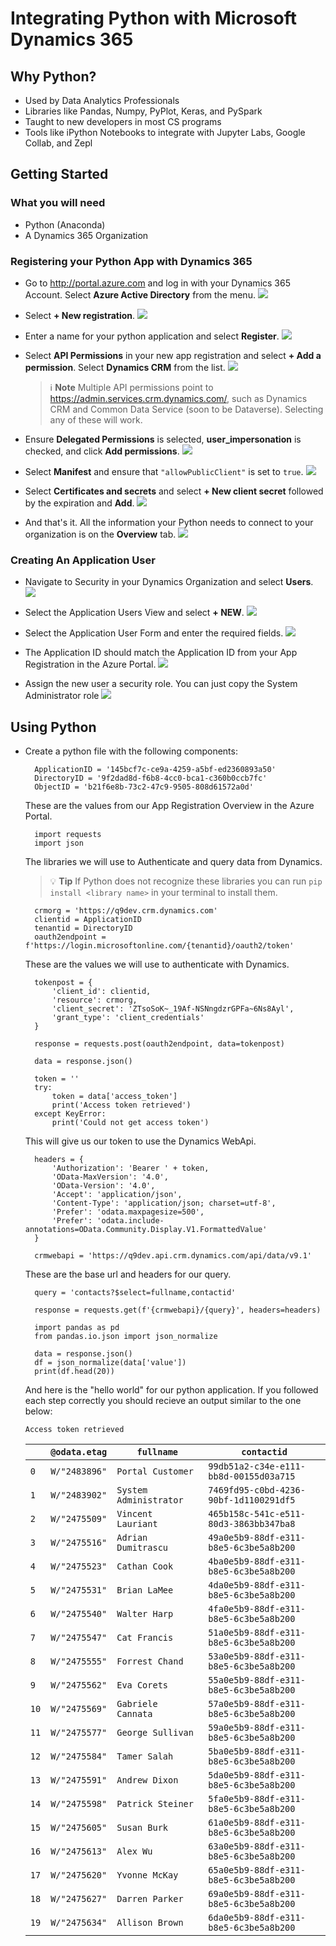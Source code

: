 # Integrating Python with Microsoft Dynamics 365

## Why Python?

- Used by Data Analytics Professionals
- Libraries like Pandas, Numpy, PyPlot, Keras, and PySpark
- Taught to new developers in most CS programs
- Tools like iPython Notebooks to integrate with Jupyter Labs, Google Collab, and Zepl

## Getting Started

### What you will need

- Python (Anaconda)
- A Dynamics 365 Organization

### Registering your Python App with Dynamics 365

- Go to http://portal.azure.com and log in with your Dynamics 365 Account. Select **Azure Active Directory** from the menu.
  ![](Resources/AppRegistration1.jpg)

- Select **+ New registration**.
  ![](Resources/AppRegistration2.jpg)

- Enter a name for your python application and select **Register**.
  ![](Resources/AppRegistration3.jpg)

- Select **API Permissions** in your new app registration and select **+ Add a permission**. Select **Dynamics CRM** from the list.
  ![](Resources/AppRegistration4.jpg)

  > :information_source: **Note** Multiple API permissions point to https://admin.services.crm.dynamics.com/, such as Dynamics CRM and Common Data Service (soon to be Dataverse). Selecting any of these will work.

- Ensure **Delegated Permissions** is selected, **user_impersonation** is checked, and click **Add permissions**.
  ![](Resources/AppRegistration5.jpg)

- Select **Manifest** and ensure that `"allowPublicClient"` is set to `true`.
  ![](Resources/AppRegistration6.jpg)

- Select **Certificates and secrets** and select **+ New client secret** followed by the expiration and **Add**.
  ![](Resources/AppRegistration7.jpg)

- And that's it. All the information your Python needs to connect to your organization is on the **Overview** tab.
  ![](Resources/AppRegistration8.jpg)

### Creating An Application User

- Navigate to Security in your Dynamics Organization and select **Users**.
  ![](Resources/ApplicationUser1.jpg)

- Select the Application Users View and select **+ NEW**.
  ![](Resources/ApplicationUser2.jpg)

- Select the Application User Form and enter the required fields.
  ![](Resources/ApplicationUser3.jpg)

- The Application ID should match the Application ID from your App Registration in the Azure Portal.
  ![](Resources/ApplicationUser4.jpg)

- Assign the new user a security role. You can just copy the System Administrator role
  ![](Resources/ApplicationUser5.jpg)

## Using Python

- Create a python file with the following components:

        ApplicationID = '145bcf7c-ce9a-4259-a5bf-ed2360893a50'
        DirectoryID = '9f2dad8d-f6b8-4cc0-bca1-c360b0ccb7fc'
        ObjectID = 'b21f6e8b-73c2-47c9-9505-808d61572a0d'

  These are the values from our App Registration Overview in the Azure Portal.

        import requests
        import json

  The libraries we will use to Authenticate and query data from Dynamics.

  > :bulb: **Tip** If Python does not recognize these libraries you can run `pip install <library name>` in your terminal to install them.

        crmorg = 'https://q9dev.crm.dynamics.com'
        clientid = ApplicationID
        tenantid = DirectoryID
        oauth2endpoint = f'https://login.microsoftonline.com/{tenantid}/oauth2/token'

  These are the values we will use to authenticate with Dynamics.

        tokenpost = {
            'client_id': clientid,
            'resource': crmorg,
            'client_secret': 'ZTsoSoK~_19Af-NSNngdzrGPFa~6Ns8Ayl',
            'grant_type': 'client_credentials'
        }

        response = requests.post(oauth2endpoint, data=tokenpost)

        data = response.json()

        token = ''
        try:
            token = data['access_token']
            print('Access token retrieved')
        except KeyError:
            print('Could not get access token')

  This will give us our token to use the Dynamics WebApi.

        headers = {
            'Authorization': 'Bearer ' + token,
            'OData-MaxVersion': '4.0',
            'OData-Version': '4.0',
            'Accept': 'application/json',
            'Content-Type': 'application/json; charset=utf-8',
            'Prefer': 'odata.maxpagesize=500',
            'Prefer': 'odata.include-annotations=OData.Community.Display.V1.FormattedValue'
        }

        crmwebapi = 'https://q9dev.api.crm.dynamics.com/api/data/v9.1'

  These are the base url and headers for our query.

        query = 'contacts?$select=fullname,contactid'

        response = requests.get(f'{crmwebapi}/{query}', headers=headers)

        import pandas as pd
        from pandas.io.json import json_normalize

        data = response.json()
        df = json_normalize(data['value'])
        print(df.head(20))

  And here is the "hello world" for our python application. If you followed each step correctly you should recieve an output similar to the one below:

  `Access token retrieved`
  
  |      | `@odata.etag` | `fullname`             | `contactid`                            |
  | ---- | ------------- | ---------------------- | -------------------------------------- |
  | `0`  | `W/"2483896"` | `Portal Customer`      | `99db51a2-c34e-e111-bb8d-00155d03a715` |
  | `1`  | `W/"2483902"` | `System Administrator` | `7469fd95-c0bd-4236-90bf-1d1100291df5` |
  | `2`  | `W/"2475509"` | `Vincent Lauriant`     | `465b158c-541c-e511-80d3-3863bb347ba8` |
  | `3`  | `W/"2475516"` | `Adrian Dumitrascu`    | `49a0e5b9-88df-e311-b8e5-6c3be5a8b200` |
  | `4`  | `W/"2475523"` | `Cathan Cook`          | `4ba0e5b9-88df-e311-b8e5-6c3be5a8b200` |
  | `5`  | `W/"2475531"` | `Brian LaMee`          | `4da0e5b9-88df-e311-b8e5-6c3be5a8b200` |
  | `6`  | `W/"2475540"` | `Walter Harp`          | `4fa0e5b9-88df-e311-b8e5-6c3be5a8b200` |
  | `7`  | `W/"2475547"` | `Cat Francis`          | `51a0e5b9-88df-e311-b8e5-6c3be5a8b200` |
  | `8`  | `W/"2475555"` | `Forrest Chand`        | `53a0e5b9-88df-e311-b8e5-6c3be5a8b200` |
  | `9`  | `W/"2475562"` | `Eva Corets`           | `55a0e5b9-88df-e311-b8e5-6c3be5a8b200` |
  | `10` | `W/"2475569"` | `Gabriele Cannata`     | `57a0e5b9-88df-e311-b8e5-6c3be5a8b200` |
  | `11` | `W/"2475577"` | `George Sullivan`      | `59a0e5b9-88df-e311-b8e5-6c3be5a8b200` |
  | `12` | `W/"2475584"` | `Tamer Salah`          | `5ba0e5b9-88df-e311-b8e5-6c3be5a8b200` |
  | `13` | `W/"2475591"` | `Andrew Dixon`         | `5da0e5b9-88df-e311-b8e5-6c3be5a8b200` |
  | `14` | `W/"2475598"` | `Patrick Steiner`      | `5fa0e5b9-88df-e311-b8e5-6c3be5a8b200` |
  | `15` | `W/"2475605"` | `Susan Burk`           | `61a0e5b9-88df-e311-b8e5-6c3be5a8b200` |
  | `16` | `W/"2475613"` | `Alex Wu`              | `63a0e5b9-88df-e311-b8e5-6c3be5a8b200` |
  | `17` | `W/"2475620"` | `Yvonne McKay`         | `65a0e5b9-88df-e311-b8e5-6c3be5a8b200` |
  | `18` | `W/"2475627"` | `Darren Parker`        | `69a0e5b9-88df-e311-b8e5-6c3be5a8b200` |
  | `19` | `W/"2475634"` | `Allison Brown`        | `6da0e5b9-88df-e311-b8e5-6c3be5a8b200` |
